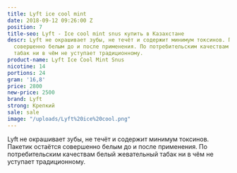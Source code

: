 ```yaml
---
title: Lyft ice cool mint
date: 2018-09-12 09:26:00 Z
position: 7
title-seo: Lyft - Ice cool mint snus купить в Казахстане
descr: Lyft не окрашивает зубы, не течёт и содержит минимум токсинов. Пакетик остаётся
  совершенно белым до и после применения. По потребительским качествам белый жевательный
  табак ни в чём не уступает традиционному.
product-name: Lyft Ice Cool Mint Snus
nicotine: 14
portions: 24
gram: '16,8'
price: 2800
new-price: 2500
brand: Lyft
strong: Крепкий
sale: sale
image: "/uploads/Lyft%20ice%20cool.png"
---
```


Lyft не окрашивает зубы, не течёт и содержит минимум токсинов. Пакетик остаётся совершенно белым до и после применения. По потребительским качествам белый жевательный табак ни в чём не уступает традиционному.